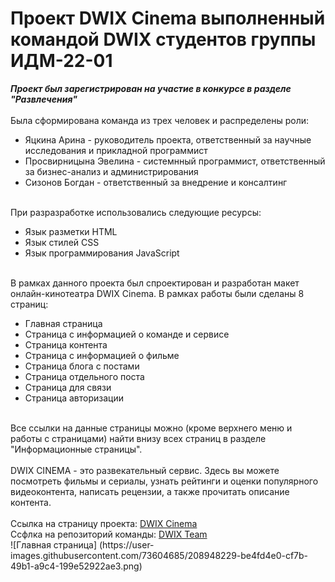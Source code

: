 # Проект DWIX Cinema выполненный командой DWIX студентов группы ИДМ-22-01 <br>
<b><i>Проект был зарегистрирован на участие в конкурсе в разделе "Развлечения"</b></i>
<br><br>
Была сформирована команда из трех человек и распределены роли:
<ul>
  <li>Яцкина Арина - руководитель проекта, ответственный за научные исследования и прикладной программист</li>
  <li>Просвирницына Эвелина - системнный программист, ответственный за бизнес-анализ и администрирования</li>
  <li>Сизонов Богдан - ответственный за внедрение и консалтинг</li>
 </ul>
<br>
При разразработке использовались следующие ресурсы:
<ul>
  <li>Язык разметки HTML</li>
  <li>Язык стилей CSS</li>
  <li>Язык программирования JavaScript</li>
 </ul>
<br>
В рамках данного проекта был спроектирован и разработан макет онлайн-кинотеатра DWIX Cinema. В рамках работы были сделаны 8 страниц: 
<ul>
  <li>Главная страница</li>
  <li>Страница с информацией о команде и сервисе</li>
  <li>Страница контента</li>
  <li>Страница с информацией о фильме</li>
  <li>Страница блога с постами</li>
  <li>Страница отдельного поста</li>
  <li>Страница для связи</li>
  <li>Страница авторизации</li>
 </ul>
<br>
Все ссылки на данные страницы можно (кроме верхнего меню и работы с страницами) найти внизу всех страниц в разделе "Информационные страницы".
<br><br>
DWIX CINEMA - это развекательный сервис. Здесь вы можете посмотреть фильмы и сериалы,  узнать рейтинги и оценки популярного видеоконтента, написать рецензии, а также прочитать описание контента.
<br><br>
Ссылка на страницу проекта: <a href="https://y-arina.github.io/">DWIX Cinema</a><br>
Ссфлка на репозиторий команды: <a href="https://github.com/Y-Arina/dwix"> DWIX Team</a><br>
![Главная страница] (https://user-images.githubusercontent.com/73604685/208948229-be4fd4e0-cf7b-49b1-a9c4-199e52922ae3.png)

